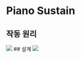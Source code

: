 # Piano Sustain
## 작동 원리
<img src="https://github.com/PinguLee/Together-Piano/blob/main/public/images/작동원리.png">
## 설계
<img src="https://github.com/PinguLee/Together-Piano/blob/main/public/images/피아노.png">
